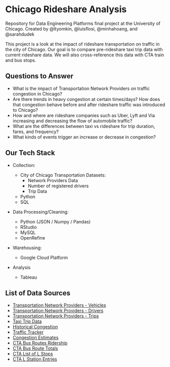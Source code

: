 # Chicago Rideshare Analysis

Repository for Data Engineering Platforms final project at the University of Chicago. Created by @ltyomkin, @luisflosi, @minhahoang, and @sarahdudek 

This project is a look at the impact of rideshare transportation on traffic in the city of Chicago. Our goal is to compare pre-rideshare taxi trip data with current rideshare data. We will also cross-reference this data with CTA train and bus stops.

## Questions to Answer

- What is the impact of Transportation Network Providers on traffic congestion in Chicago?
- Are there trends in heavy congestion at certain times/days? How does that congestion behave before and after rideshare traffic was introduced to Chicago?
- How and where are rideshare companies such as Uber, Lyft and Via increasing and decreasing the flow of automobile traffic?
- What are the differences between taxi vs rideshare for trip duration, fares, and frequency?
- What kinds of events trigger an increase or decrease in congestion?


## Our Tech Stack

- Collection:
  * City of Chicago Transportation Datasets:
    + Network Providers Data
    + Number of registered drivers
    + Trip Data
  * Python
  * SQL

- Data Processing/Cleaning:
  * Python (JSON / Numpy / Pandas)
  * RStudio
  * MySQL
  * OpenRefine
  
- Warehousing:
  * Google Cloud Platform
  
- Analysis
  * Tableau
  
## List of Data Sources

- [Transportation Network Providers - Vehicles](https://data.cityofchicago.org/Transportation/Transportation-Network-Providers-Vehicles/bc6b-sq4u "TNP Vehicles")
- [Transportation Network Providers - Drivers](https://data.cityofchicago.org/Transportation/Transportation-Network-Providers-Drivers/j6wf-834c "TNP Drivers")
- [Transportation Network Providers - Trips](https://data.cityofchicago.org/Transportation/Transportation-Network-Providers-Trips/m6dm-c72p "TNP Trips")
- [Taxi Trip Data](https://data.cityofchicago.org/Transportation/Taxi-Trips/wrvz-psew "Taxi Trips")
- [Historical Congestion](https://data.cityofchicago.org/Transportation/Chicago-Traffic-Tracker-Historical-Congestion-Esti/77hq-huss "Historical Congestion")
- [Traffic Tracker](https://data.cityofchicago.org/Transportation/Chicago-Traffic-Tracker-Historical-Congestion-Esti/sxs8-h27x "Traffic Tracker")
- [Congestion Estimates](https://data.cityofchicago.org/Transportation/Chicago-Traffic-Tracker-Congestion-Estimates-by-Se/n4j6-wkkf "Congestion Estimates")
- [CTA Bus Routes Ridership](https://data.cityofchicago.org/Transportation/CTA-Ridership-Bus-Routes-Monthly-Day-Type-Averages/bynn-gwxy "CTA Bus Routes")
- [CTA Bus Route Totals](https://data.cityofchicago.org/Transportation/CTA-Ridership-Bus-Routes-Daily-Totals-by-Route/jyb9-n7fm "CTA Bus Route Totals")
- [CTA List of L Stops](https://data.cityofchicago.org/Transportation/CTA-System-Information-List-of-L-Stops/8pix-ypme "List of L Stops")
- [CTA L Station Entries](https://data.cityofchicago.org/Transportation/CTA-Ridership-L-Station-Entries-Daily-Totals/5neh-572f "L Entries")

